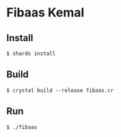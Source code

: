 # Fibaas Kemal

## Install

    $ shards install

## Build

    $ crystal build --release fibaas.cr

## Run

    $ ./fibaas

